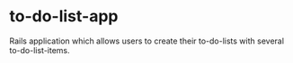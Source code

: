 # to-do-list-app
Rails application which allows users to create their to-do-lists with several to-do-list-items.
